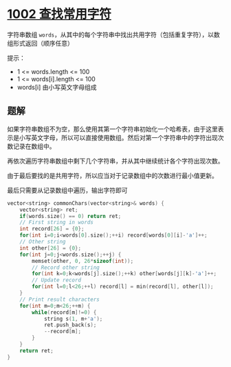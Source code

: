 
# [1002 查找常用字符](https://leetcode.cn/problems/find-common-characters/description/)

字符串数组 `words`，从其中的每个字符串中找出共用字符（包括重复字符），以数组形式返回（顺序任意）

提示：
- 1 <= words.length <= 100
- 1 <= words[i].length <= 100
- words[i] 由小写英文字母组成

## 题解

如果字符串数组不为空，那么使用其第一个字符串初始化一个哈希表，由于这里表示是小写英文字母，所以可以直接使用数组。然后对第一个字符串中的字符出现次数记录在数组中。

再依次遍历字符串数组中剩下几个字符串，并从其中继续统计各个字符出现次数。

由于最后要找的是共用字符，所以应当对于记录数组中的次数进行最小值更新。

最后只需要从记录数组中遍历，输出字符即可

```cpp
vector<string> commonChars(vector<string>& words) {
    vector<string> ret;
    if(words.size() == 0) return ret;
    // First string in words
    int record[26] = {0};
    for(int i=0;i<words[0].size();++i) record[words[0][i]-'a']++;
    // Other string
    int other[26] = {0};
    for(int j=0;j<words.size();++j) {
        memset(other, 0, 26*sizeof(int));
        // Record other string
        for(int k=0;k<words[j].size();++k) other[words[j][k]-'a']++;
        // Update record
        for(int l=0;l<26;++l) record[l] = min(record[l], other[l]);
    }
    // Print result characters
    for(int m=0;m<26;++m) {
        while(record[m]!=0) {
            string s(1, m+'a');
            ret.push_back(s);
            --record[m];
        }
    }
    return ret;
}
```



